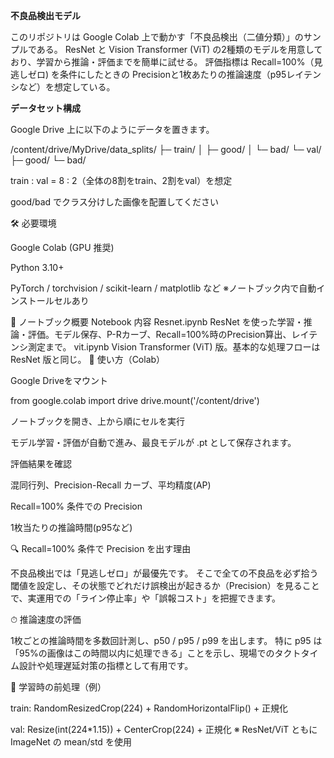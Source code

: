 **不良品検出モデル**

このリポジトリは Google Colab 上で動かす「不良品検出（二値分類）」のサンプルである。
ResNet と Vision Transformer (ViT) の2種類のモデルを用意しており、学習から推論・評価までを簡単に試せる。
評価指標は
 Recall=100%（見逃しゼロ) を条件にしたときの Precisionと1枚あたりの推論速度（p95レイテンシなど）を想定している。

****データセット構成****

Google Drive 上に以下のようにデータを置きます。

/content/drive/MyDrive/data_splits/
 ├─ train/
 │   ├─ good/
 │   └─ bad/
 └─ val/
     ├─ good/
     └─ bad/


train : val = 8 : 2（全体の8割をtrain、2割をval）を想定

good/bad でクラス分けした画像を配置してください

🛠 必要環境

Google Colab (GPU 推奨)

Python 3.10+

PyTorch / torchvision / scikit-learn / matplotlib など
※ノートブック内で自動インストールセルあり

📓 ノートブック概要
Notebook	内容
Resnet.ipynb	ResNet を使った学習・推論・評価。モデル保存、P-Rカーブ、Recall=100%時のPrecision算出、レイテンシ測定まで。
vit.ipynb	Vision Transformer (ViT) 版。基本的な処理フローは ResNet 版と同じ。
🚀 使い方（Colab）

Google Driveをマウント

from google.colab import drive
drive.mount('/content/drive')


ノートブックを開き、上から順にセルを実行

モデル学習・評価が自動で進み、最良モデルが .pt として保存されます。

評価結果を確認

混同行列、Precision-Recall カーブ、平均精度(AP)

Recall=100% 条件での Precision

1枚当たりの推論時間(p95など)

🔍 Recall=100% 条件で Precision を出す理由

不良品検出では「見逃しゼロ」が最優先です。
そこで全ての不良品を必ず拾う閾値を設定し、その状態でどれだけ誤検出が起きるか（Precision）を見ることで、実運用での「ライン停止率」や「誤報コスト」を把握できます。

⏱ 推論速度の評価

1枚ごとの推論時間を多数回計測し、p50 / p95 / p99 を出します。
特に p95 は「95%の画像はこの時間以内に処理できる」ことを示し、現場でのタクトタイム設計や処理遅延対策の指標として有用です。

🌱 学習時の前処理（例）

train: RandomResizedCrop(224) + RandomHorizontalFlip() + 正規化

val: Resize(int(224*1.15)) + CenterCrop(224) + 正規化
※ ResNet/ViT ともに ImageNet の mean/std を使用
